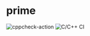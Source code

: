 # prime
![cppcheck-action](https://github.com/stepin104836/prime/workflows/cppcheck-action/badge.svg)
![C/C++ CI](https://github.com/stepin104836/prime/workflows/C/C++%20CI/badge.svg)
